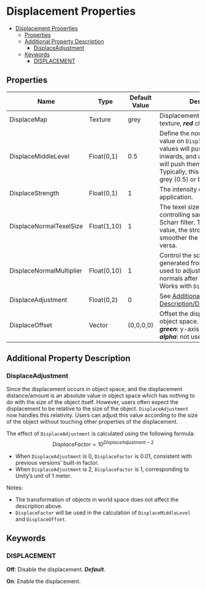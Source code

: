 # Displacement Properties

- [Displacement Properties](#displacement-properties)
  - [Properties](#properties)
  - [Additional Property Description](#additional-property-description)
    - [DisplaceAdjustment](#displaceadjustment)
  - [Keywords](#keywords)
    - [DISPLACEMENT](#displacement)

## Properties
| Name                     | Type        | Default Value | Description                                                                                                                                                                                                  |
| ------------------------ | ----------- | ------------- | ------------------------------------------------------------------------------------------------------------------------------------------------------------------------------------------------------------ |
| DisplaceMap              | Texture     | grey          | Displacement map, greyscale texture, ***red*** channel is used.                                                                                                                                              |
| DisplaceMiddleLevel      | Float(0,1)  | 0.5           | Define the non-displacement value on `DisplaceMap`. Any lower values will push the surfaces inwards, and any higher values will push them outwards. Typically, this value is middle grey (0.5) or black (0). |
| DisplaceStrength         | Float(0,1)  | 1             | The intensity of displacement application.                                                                                                                                                                   |
| DisplaceNormalTexelSize  | Float(1,10) | 1             | The texel size multiplier, controlling sampling offset of Scharr filter. The larger this value, the stronger and smoother the normal value. vice versa.                                                      |
| DisplaceNormalMultiplier | Float(0,10) | 1             | Control the scale of the normals generated from `DisplaceMap`, used to adjust the surface normals after displacement. Works with `DisplaceStrength`.                                                         |
| DisplaceAdjustment       | Float(0,2)  | 0             | See [Additional Property Description/DisplaceAdjustment](#displaceadjustment).                                                                                                                               |
| DisplaceOffset           | Vector      | (0,0,0,0)     | Offset the displaced object in its object space. ***red***: x-axis, ***green***: y-axis, ***blue***: z-axis, ***alpha***: not used.                                                                          |

## Additional Property Description

### DisplaceAdjustment
Since the displacement occurs in object space, and the displacement distance/amount is an absolute value in object space which has nothing to do with the size of the object itself. However, users often expect the displacement to be relative to the size of the object. `DisplaceAdjustment` now handles this relativity. Users can adjust this value according to the size of the object without touching other properties of the displacement.

The effect of `DisplaceAdjustment` is calculated using the following formula:
$$DisplaceFactor = 10 ^ {DisplaceAdjustment-2}$$

- When `DisplaceAdjustment` is 0, `DisplaceFactor` is 0.01, consistent with previous versions' built-in factor.
- When `DisplaceAdjustment` is 2, `DisplaceFactor` is 1, corresponding to Unity’s unit of 1 meter.

Notes: 
- The transformation of objects in world space does not affect the description above.
- `DisplaceFactor` will be used in the calculation of `DisplaceMiddleLevel` and `DisplaceOffset`.

## Keywords

### DISPLACEMENT
**Off**: Disable the displacement. ***Default***.

**On**: Enable the displacement.